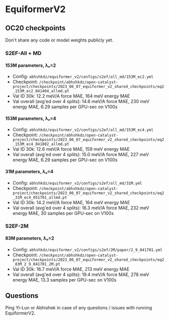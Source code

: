 # EquiformerV2

## OC20 checkpoints

Don't share any code or model weights publicly yet.

### S2EF-All + MD

#### 153M parameters, λₑ=2

- Config: `abhshkdz/equiformer_v2/configs/s2ef/all_md/153M_ec2.yml`
- Checkpoint: `/checkpoint/abhshkdz/open-catalyst-project/checkpoints/2023_06_07_equiformer_v2_shared_checkpoints/eq2_153M_ec2_041404_allmd.pt`
- Val ID 30k: 12.2 meV/A force MAE, 164 meV energy MAE
- Val overall (avg'ed over 4 splits): 14.6 meV/A force MAE, 230 meV energy MAE, 6.29 samples per GPU-sec on V100s

#### 153M parameters, λₑ=4

- Config: `abhshkdz/equiformer_v2/configs/s2ef/all_md/153M_ec4.yml`
- Checkpoint: `/checkpoint/abhshkdz/open-catalyst-project/checkpoints/2023_06_07_equiformer_v2_shared_checkpoints/eq2_153M_ec4_041802_allmd.pt`
- Val ID 30k: 12.6 meV/A force MAE, 159 meV energy MAE
- Val overall (avg'ed over 4 splits): 15.0 meV/A force MAE, 227 meV energy MAE, 6.29 samples per GPU-sec on V100s

#### 31M parameters, λₑ=4

- Config: `abhshkdz/equiformer_v2/configs/s2ef/all_md/31M.yml`
- Checkpoint: `/checkpoint/abhshkdz/open-catalyst-project/checkpoints/2023_06_07_equiformer_v2_shared_checkpoints/eq2_31M_ec4_051701_allmd.pt`
- Val ID 30k: 14.2 meV/A force MAE, 164 meV energy MAE
- Val overall (avg'ed over 4 splits): 16.3 meV/A force MAE, 232 meV energy MAE, 30 samples per GPU-sec on V100s

### S2EF-2M

#### 83M parameters, λₑ=2

- Config: `abhshkdz/equiformer_v2/configs/s2ef/2M/paper/2_9_041701.yml`
- Checkpoint: `/checkpoint/abhshkdz/open-catalyst-project/checkpoints/2023_06_07_equiformer_v2_shared_checkpoints/eq2_83M_2_9_041701_2M.pt`
- Val ID 30k: 16.7 meV/A force MAE, 213 meV energy MAE
- Val overall (avg'ed over 4 splits): 19.4 meV/A force MAE, 278 meV energy MAE, 13.3 samples per GPU-sec on V100s

## Questions

Ping Yi-Lun or Abhishek in case of any questions / issues with running EquiformerV2.
